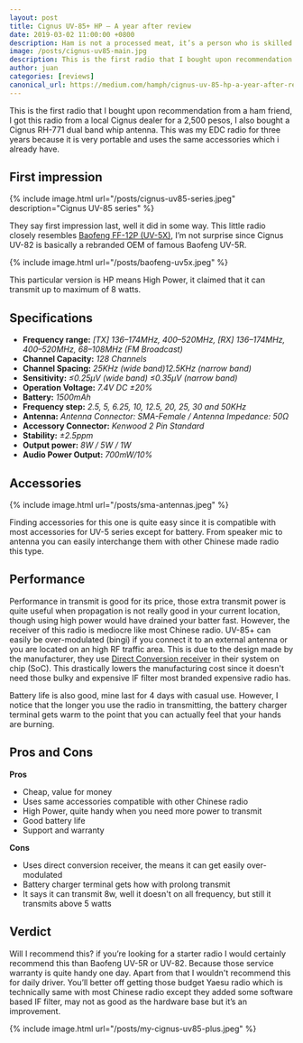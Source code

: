```yaml
---
layout: post
title: Cignus UV-85+ HP — A year after review
date: 2019-03-02 11:00:00 +0800
description: Ham is not a processed meat, it’s a person who is skilled in the Amateur Radio.
image: /posts/cignus-uv85-main.jpg
description: This is the first radio that I bought upon recommendation from a ham friend, I got this radio from a local Cignus dealer for a 2,500 pesos.
author: juan
categories: [reviews]
canonical_url: https://medium.com/hamph/cignus-uv-85-hp-a-year-after-review-e67ad6d47e8b
---
```


This is the first radio that I bought upon recommendation from a ham friend, I got this radio from a local Cignus dealer for a 2,500 pesos, I also bought a Cignus RH-771 dual band whip antenna. This was my EDC radio for three years because it is very portable and uses the same accessories which i already have.

## First impression

{% include image.html url="/posts/cignus-uv85-series.jpeg" description="Cignus UV-85 series" %}

They say first impression last, well it did in some way. This little radio closely resembles <a href="https://hamgear.wordpress.com/2015/03/17/review-baofeng-ff-12p-uv-5x/" rel="nofollow" target="_blank">Baofeng FF-12P (UV-5X)</a>, I’m not surprise since Cignus UV-82 is basically a rebranded OEM of famous Baofeng UV-5R.

{% include image.html url="/posts/baofeng-uv5x.jpeg" %}

This particular version is HP means High Power, it claimed that it can transmit up to maximum of 8 watts.

## Specifications

- **Frequency range:** *[TX] 136–174MHz, 400–520MHz, [RX] 136–174MHz, 400–520MHz, 68–108MHz (FM Broadcast)*
- **Channel Capacity:** *128 Channels*
- **Channel Spacing:** *25KHz (wide band)12.5KHz (narrow band)*
- **Sensitivity:** *≤0.25μV (wide band) ≤0.35μV (narrow band)*
- **Operation Voltage:** *7.4V DC ±20%*
- **Battery:** *1500mAh*
- **Frequency step:** *2.5, 5, 6.25, 10, 12.5, 20, 25, 30 and 50KHz*
- **Antenna:** *Antenna Connector: SMA-Female / Antenna Impedance: 50Ω*
- **Accessory Connector:** *Kenwood 2 Pin Standard*
- **Stability:** *±2.5ppm*
- **Output power:** *8W / 5W / 1W*
- **Audio Power Output:** *700mW/10%*

## Accessories

{% include image.html url="/posts/sma-antennas.jpeg" %}

Finding accessories for this one is quite easy since it is compatible with most accessories for UV-5 series except for battery. From speaker mic to antenna you can easily interchange them with other Chinese made radio this type.

## Performance

Performance in transmit is good for its price, those extra transmit power is quite useful when propagation is not really good in your current location, though using high power would have drained your batter fast. However, the receiver of this radio is mediocre like most Chinese radio. UV-85+ can easily be over-modulated (bingi) if you connect it to an external antenna or you are located on an high RF traffic area. This is due to the design made by the manufacturer, they use [Direct Conversion receiver](/blogs/superheterodyne-vs-direct-conversion.html) in their system on chip (SoC). This drastically lowers the manufacturing cost since it doesn't need those bulky and expensive IF filter most branded expensive radio has.

Battery life is also good, mine last for 4 days with casual use. However, I notice that the longer you use the radio in transmitting, the battery charger terminal gets warm to the point that you can actually feel that your hands are burning.

## Pros and Cons

**Pros**
- Cheap, value for money
- Uses same accessories compatible with other Chinese radio
- High Power, quite handy when you need more power to transmit
- Good battery life
- Support and warranty

**Cons**
- Uses direct conversion receiver, the means it can get easily over-modulated
- Battery charger terminal gets how with prolong transmit
- It says it can transmit 8w, well it doesn't on all frequency, but still it transmits above 5 watts

## Verdict

Will I recommend this? if you’re looking for a starter radio I would certainly recommend this than Baofeng UV-5R or UV-82. Because those service warranty is quite handy one day. Apart from that I wouldn't recommend this for daily driver. You’ll better off getting those budget Yaesu radio which is technically same with most Chinese radio except they added some software based IF filter, may not as good as the hardware base but it’s an improvement.

{% include image.html url="/posts/my-cignus-uv85-plus.jpeg" %}

